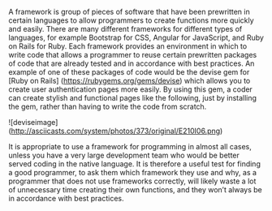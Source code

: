 A framework is group of pieces of software that have been prewritten in certain languages to allow programmers to create functions more quickly and easily. There are many different frameworks for different types of languages, for example Bootstrap for CSS, Angular for JavaScript, and Ruby on Rails for Ruby. Each framework provides an environment in which to write code that allows a programmer to reuse certain prewritten packages of code that are already tested and in accordance with best practices. An example of one of these packages of code would be the devise gem for 
[Ruby on Rails] (https://rubygems.org/gems/devise)
which allows you to create user authentication pages more easily. By using this gem, a coder can create stylish and functional pages like the following, just by installing the gem, rather than having to write the code from scratch.

![deviseimage] (http://asciicasts.com/system/photos/373/original/E210I06.png)
 
It is appropriate to use a framework for programming in almost all cases, unless you have a very large development team who would be better served coding in the native language. It is therefore a useful test for finding a good programmer, to ask them which framework they use and why, as a programmer that does not use frameworks correctly, will likely waste a lot of unnecessary time creating their own functions, and they won’t always be in accordance with best practices.
